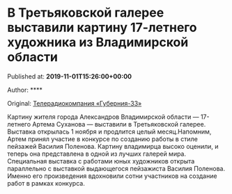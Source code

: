 
# В Третьяковской галерее выставили картину 17-летнего художника из Владимирской области

Published at: **2019-11-01T15:26:00+00:00**

Author: ****

Original: [Телерадиокомпания «Губерния-33»](http://trc33.ru/news/culture/v-tretyakovskoy-galeree-vystavili-kartinu-17-letnego-khudozhnika-iz-vladimirskoy-oblasti/)

Картину жителя города Александров Владимирской области — 17-летнего Артема Суханова — выставили в Третьяковской галерее. Выставка открылась 1 ноября и продлится целый месяц.Напомним, Артем принял участие в конкурсе по созданию работы в стиле пейзажей Василия Поленова. Картину владимирца высоко оценили, и теперь она представлена в одной из лучших галерей мира.
Специальная выставка с работами юных художников открыта параллельно с выставкой выдающегося пейзажиста Василия Поленова. Именно его произведения вдохновили сотни участников на создание работ в рамках конкурса.

